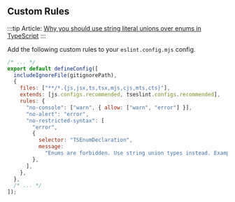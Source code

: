 ## Custom Rules

:::tip
Article: [Why you should use string literal unions over enums in TypeScript](/articles/why-you-should-use-string-literal-unions-over-enums-in-typescript)
:::

Add the following custom rules to your `eslint.config.mjs` config.

```js title="eslint.config.mjs" {7-18}
/* ... */
export default defineConfig([
  includeIgnoreFile(gitignorePath),
  {
    files: ["**/*.{js,jsx,ts,tsx,mjs,cjs,mts,cts}"],
    extends: [js.configs.recommended, tseslint.configs.recommended],
    rules: {
      "no-console": ["warn", { allow: ["warn", "error"] }],
      "no-alert": "error",
      "no-restricted-syntax": [
        "error",
        {
          selector: "TSEnumDeclaration",
          message:
            "Enums are forbidden. Use string union types instead. Example: type Suit = 'HEARTS' | 'DIAMONDS' | 'SPADES' | 'CLUBS';",
        },
      ],
    },
  },
  /* ... */
]);
```
